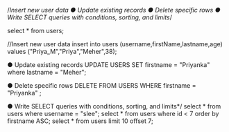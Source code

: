 /*Insert new user data 
● Update existing records 
● Delete specific rows 
● Write SELECT queries with conditions, sorting, and limits*/

select * from users;

//Insert new user data 
insert into users (username,firstName,lastname,age) values ("Priya_M","Priya","Meher",38);

● Update existing records 
UPDATE USERS SET firstname = "Priyanka" where lastname = "Meher";

● Delete specific rows 
DELETE FROM USERS WHERE firstname = "Priyanka" ;

● Write SELECT queries with conditions, sorting, and limits*/
select * from users where username = "slee";
select * from users where id < 7 order by firstname ASC;
select * from users limit 10 offset 7;
